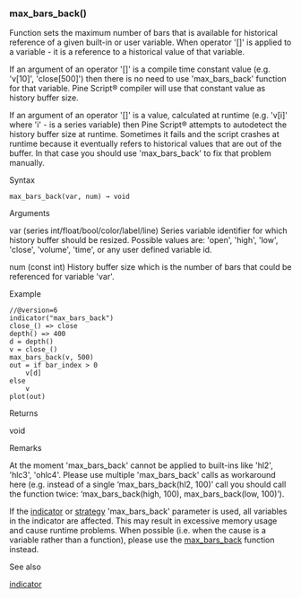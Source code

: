 ### max\_bars\_back()

Function sets the maximum number of bars that is available for historical reference of a given built-in or user variable. When operator '[]' is applied to a variable - it is a reference to a historical value of that variable.

If an argument of an operator '[]' is a compile time constant value (e.g. 'v[10]', 'close[500]') then there is no need to use 'max\_bars\_back' function for that variable. Pine Script® compiler will use that constant value as history buffer size.

If an argument of an operator '[]' is a value, calculated at runtime (e.g. 'v[i]' where 'i' - is a series variable) then Pine Script® attempts to autodetect the history buffer size at runtime. Sometimes it fails and the script crashes at runtime because it eventually refers to historical values that are out of the buffer. In that case you should use 'max\_bars\_back' to fix that problem manually.

Syntax

```
max_bars_back(var, num) → void
```

Arguments

var (series int/float/bool/color/label/line) Series variable identifier for which history buffer should be resized. Possible values are: 'open', 'high', 'low', 'close', 'volume', 'time', or any user defined variable id.

num (const int) History buffer size which is the number of bars that could be referenced for variable 'var'.

Example

```
//@version=6  
indicator("max_bars_back")  
close_() => close  
depth() => 400  
d = depth()  
v = close_()  
max_bars_back(v, 500)  
out = if bar_index > 0  
    v[d]  
else  
    v  
plot(out)
```

Returns

void

Remarks

At the moment 'max\_bars\_back' cannot be applied to built-ins like 'hl2', 'hlc3', 'ohlc4'. Please use multiple 'max\_bars\_back' calls as workaround here (e.g. instead of a single ‘max\_bars\_back(hl2, 100)’ call you should call the function twice: ‘max\_bars\_back(high, 100), max\_bars\_back(low, 100)’).

If the [indicator](#fun_indicator) or [strategy](#fun_strategy) 'max\_bars\_back' parameter is used, all variables in the indicator are affected. This may result in excessive memory usage and cause runtime problems. When possible (i.e. when the cause is a variable rather than a function), please use the [max\_bars\_back](#fun_max_bars_back) function instead.

See also

[indicator](#fun_indicator)
